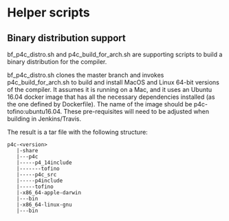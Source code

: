 # Helper scripts

## Binary distribution support

bf_p4c_distro.sh and p4c_build_for_arch.sh are supporting scripts to
build a binary distribution for the compiler.

bf_p4c_distro.sh clones the master branch and invokes p4c_build_for_arch.sh
to build and install MacOS and Linux 64-bit versions of the compiler. It
assumes it is running on a Mac, and it uses an Ubuntu 16.04 docker
image that has all the necessary dependencies installed (as the one
defined by Dockerfile). The name of the image should be
p4c-tofino:ubuntu16.04. These pre-requisites will need to be adjusted
when building in Jenkins/Travis.

The result is a tar file with the following structure:
```
p4c-<version>
   |-share
   |---p4c
   |-----p4_14include
   |-------tofino
   |-----p4c_src
   |-----p4include
   |-----tofino
   |-x86_64-apple-darwin
   |---bin
   |-x86_64-linux-gnu
   |---bin
```
